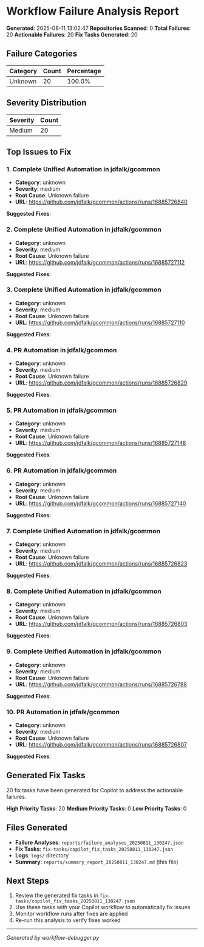 # Workflow Failure Analysis Report

**Generated**: 2025-08-11 13:02:47 **Repositories Scanned**: 0 **Total Failures**: 20 **Actionable Failures**: 20 **Fix Tasks Generated**: 20

## Failure Categories

| Category | Count | Percentage |
| -------- | ----- | ---------- |
| Unknown  | 20    | 100.0%     |

## Severity Distribution

| Severity | Count |
| -------- | ----- |
| Medium   | 20    |

## Top Issues to Fix

### 1. Complete Unified Automation in jdfalk/gcommon

- **Category**: unknown
- **Severity**: medium
- **Root Cause**: Unknown failure
- **URL**: https://github.com/jdfalk/gcommon/actions/runs/16885726840

**Suggested Fixes**:

### 2. Complete Unified Automation in jdfalk/gcommon

- **Category**: unknown
- **Severity**: medium
- **Root Cause**: Unknown failure
- **URL**: https://github.com/jdfalk/gcommon/actions/runs/16885727112

**Suggested Fixes**:

### 3. Complete Unified Automation in jdfalk/gcommon

- **Category**: unknown
- **Severity**: medium
- **Root Cause**: Unknown failure
- **URL**: https://github.com/jdfalk/gcommon/actions/runs/16885727110

**Suggested Fixes**:

### 4. PR Automation in jdfalk/gcommon

- **Category**: unknown
- **Severity**: medium
- **Root Cause**: Unknown failure
- **URL**: https://github.com/jdfalk/gcommon/actions/runs/16885726829

**Suggested Fixes**:

### 5. PR Automation in jdfalk/gcommon

- **Category**: unknown
- **Severity**: medium
- **Root Cause**: Unknown failure
- **URL**: https://github.com/jdfalk/gcommon/actions/runs/16885727148

**Suggested Fixes**:

### 6. PR Automation in jdfalk/gcommon

- **Category**: unknown
- **Severity**: medium
- **Root Cause**: Unknown failure
- **URL**: https://github.com/jdfalk/gcommon/actions/runs/16885727140

**Suggested Fixes**:

### 7. Complete Unified Automation in jdfalk/gcommon

- **Category**: unknown
- **Severity**: medium
- **Root Cause**: Unknown failure
- **URL**: https://github.com/jdfalk/gcommon/actions/runs/16885726823

**Suggested Fixes**:

### 8. Complete Unified Automation in jdfalk/gcommon

- **Category**: unknown
- **Severity**: medium
- **Root Cause**: Unknown failure
- **URL**: https://github.com/jdfalk/gcommon/actions/runs/16885726803

**Suggested Fixes**:

### 9. Complete Unified Automation in jdfalk/gcommon

- **Category**: unknown
- **Severity**: medium
- **Root Cause**: Unknown failure
- **URL**: https://github.com/jdfalk/gcommon/actions/runs/16885726788

**Suggested Fixes**:

### 10. PR Automation in jdfalk/gcommon

- **Category**: unknown
- **Severity**: medium
- **Root Cause**: Unknown failure
- **URL**: https://github.com/jdfalk/gcommon/actions/runs/16885726807

**Suggested Fixes**:

## Generated Fix Tasks

20 fix tasks have been generated for Copilot to address the actionable failures.

**High Priority Tasks**: 20 **Medium Priority Tasks**: 0 **Low Priority Tasks**: 0

## Files Generated

- **Failure Analyses**: `reports/failure_analyses_20250811_130247.json`
- **Fix Tasks**: `fix-tasks/copilot_fix_tasks_20250811_130247.json`
- **Logs**: `logs/` directory
- **Summary**: `reports/summary_report_20250811_130247.md` (this file)

## Next Steps

1. Review the generated fix tasks in `fix-tasks/copilot_fix_tasks_20250811_130247.json`
2. Use these tasks with your Copilot workflow to automatically fix issues
3. Monitor workflow runs after fixes are applied
4. Re-run this analysis to verify fixes worked

---

_Generated by workflow-debugger.py_
